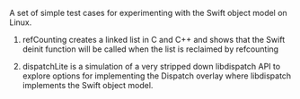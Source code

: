 A set of simple test cases for experimenting with the Swift object
model on Linux.

1. refCounting creates a linked list in C and C++ and shows that the
   Swift deinit function will be called when the list is reclaimed by
   refcounting

2. dispatchLite is a simulation of a very stripped down libdispatch
   API to explore options for implementing the Dispatch overlay where
   libdispatch implements the Swift object model.

